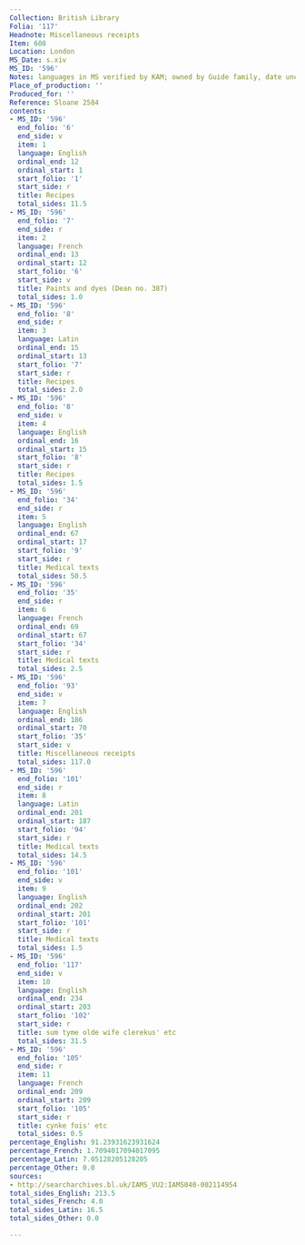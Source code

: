 ```yaml
---
Collection: British Library
Folia: '117'
Headnote: Miscellaneous receipts
Item: 608
Location: London
MS_Date: s.xiv
MS_ID: '596'
Notes: languages in MS verified by KAM; owned by Guide family, date uncertain
Place_of_production: ''
Produced_for: ''
Reference: Sloane 2584
contents:
- MS_ID: '596'
  end_folio: '6'
  end_side: v
  item: 1
  language: English
  ordinal_end: 12
  ordinal_start: 1
  start_folio: '1'
  start_side: r
  title: Recipes
  total_sides: 11.5
- MS_ID: '596'
  end_folio: '7'
  end_side: r
  item: 2
  language: French
  ordinal_end: 13
  ordinal_start: 12
  start_folio: '6'
  start_side: v
  title: Paints and dyes (Dean no. 387)
  total_sides: 1.0
- MS_ID: '596'
  end_folio: '8'
  end_side: r
  item: 3
  language: Latin
  ordinal_end: 15
  ordinal_start: 13
  start_folio: '7'
  start_side: r
  title: Recipes
  total_sides: 2.0
- MS_ID: '596'
  end_folio: '8'
  end_side: v
  item: 4
  language: English
  ordinal_end: 16
  ordinal_start: 15
  start_folio: '8'
  start_side: r
  title: Recipes
  total_sides: 1.5
- MS_ID: '596'
  end_folio: '34'
  end_side: r
  item: 5
  language: English
  ordinal_end: 67
  ordinal_start: 17
  start_folio: '9'
  start_side: r
  title: Medical texts
  total_sides: 50.5
- MS_ID: '596'
  end_folio: '35'
  end_side: r
  item: 6
  language: French
  ordinal_end: 69
  ordinal_start: 67
  start_folio: '34'
  start_side: r
  title: Medical texts
  total_sides: 2.5
- MS_ID: '596'
  end_folio: '93'
  end_side: v
  item: 7
  language: English
  ordinal_end: 186
  ordinal_start: 70
  start_folio: '35'
  start_side: v
  title: Miscellaneous receipts
  total_sides: 117.0
- MS_ID: '596'
  end_folio: '101'
  end_side: r
  item: 8
  language: Latin
  ordinal_end: 201
  ordinal_start: 187
  start_folio: '94'
  start_side: r
  title: Medical texts
  total_sides: 14.5
- MS_ID: '596'
  end_folio: '101'
  end_side: v
  item: 9
  language: English
  ordinal_end: 202
  ordinal_start: 201
  start_folio: '101'
  start_side: r
  title: Medical texts
  total_sides: 1.5
- MS_ID: '596'
  end_folio: '117'
  end_side: v
  item: 10
  language: English
  ordinal_end: 234
  ordinal_start: 203
  start_folio: '102'
  start_side: r
  title: sum tyme olde wife clerekus' etc
  total_sides: 31.5
- MS_ID: '596'
  end_folio: '105'
  end_side: r
  item: 11
  language: French
  ordinal_end: 209
  ordinal_start: 209
  start_folio: '105'
  start_side: r
  title: cynke fois' etc
  total_sides: 0.5
percentage_English: 91.23931623931624
percentage_French: 1.7094017094017095
percentage_Latin: 7.05128205128205
percentage_Other: 0.0
sources:
- http://searcharchives.bl.uk/IAMS_VU2:IAMS040-002114954
total_sides_English: 213.5
total_sides_French: 4.0
total_sides_Latin: 16.5
total_sides_Other: 0.0

---
```

